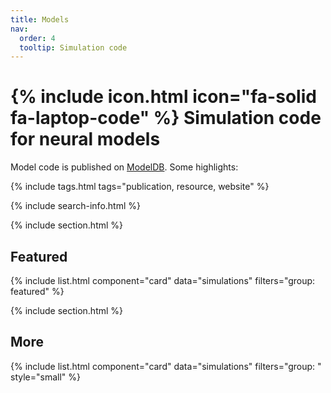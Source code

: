 ```yaml
---
title: Models
nav:
  order: 4
  tooltip: Simulation code
---
```


# {% include icon.html icon="fa-solid fa-laptop-code" %} Simulation code for neural models

Model code is published on [ModelDB](https://senselab.med.yale.edu/modeldb/author_matches.py?author=Humphries+MD). Some highlights: 

{% include tags.html tags="publication, resource, website" %}

{% include search-info.html %}

{% include section.html %}

## Featured

{% include list.html component="card" data="simulations" filters="group: featured" %}

{% include section.html %}

## More

{% include list.html component="card" data="simulations" filters="group: " style="small" %}
